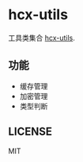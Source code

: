 # hcx-utils

工具类集合 [hcx-utils](https://github.com/HaoChenxin/hcx-utils).

## 功能

- 缓存管理
- 加密管理
- 类型判断

## LICENSE

MIT
